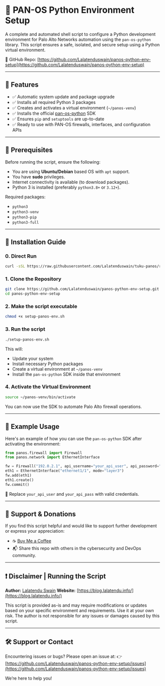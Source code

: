 # 🔧 PAN-OS Python Environment Setup

A complete and automated shell script to configure a Python development environment for Palo Alto Networks automation using the `pan-os-python` library. This script ensures a safe, isolated, and secure setup using a Python virtual environment.

📍 GitHub Repo: [https://github.com/Lalatenduswain/panos-python-env-setup](https://github.com/Lalatenduswain/panos-python-env-setup)

---

## 📌 Features

- ✅ Automatic system update and package upgrade
- ✅ Installs all required Python 3 packages
- ✅ Creates and activates a virtual environment (`~/panos-venv`)
- ✅ Installs the official [pan-os-python](https://github.com/PaloAltoNetworks/pan-os-python) SDK
- ✅ Ensures `pip` and `setuptools` are up-to-date
- ✅ Ready to use with PAN-OS firewalls, interfaces, and configuration APIs

---

## 🧰 Prerequisites

Before running the script, ensure the following:

- You are using **Ubuntu/Debian** based OS with `apt` support.
- You have **sudo** privileges.
- Internet connectivity is available (to download packages).
- Python 3 is installed (preferably `python3.8+` or `3.12+`).

Required packages:
- `python3`
- `python3-venv`
- `python3-pip`
- `python3-full`

---

## 📖 Installation Guide

### 0. Direct Run

```bash
curl -sSL https://raw.githubusercontent.com/Lalatenduswain/tuku-panos/refs/heads/master/setup-panos-env.sh | bash
````

### 1. Clone the Repository

```bash
git clone https://github.com/Lalatenduswain/panos-python-env-setup.git
cd panos-python-env-setup
````

### 2. Make the script executable

```bash
chmod +x setup-panos-env.sh
```

### 3. Run the script

```bash
./setup-panos-env.sh
```

This will:

* Update your system
* Install necessary Python packages
* Create a virtual environment at `~/panos-venv`
* Install the `pan-os-python` SDK inside that environment

### 4. Activate the Virtual Environment

```bash
source ~/panos-venv/bin/activate
```

You can now use the SDK to automate Palo Alto firewall operations.

---

## 🚀 Example Usage

Here's an example of how you can use the `pan-os-python` SDK after activating the environment:

```python
from panos.firewall import Firewall
from panos.network import EthernetInterface

fw = Firewall("192.0.2.1", api_username="your_api_user", api_password="your_api_pass")
eth1 = EthernetInterface("ethernet1/1", mode="layer3")
fw.add(eth1)
eth1.create()
fw.commit()
```

📌 Replace `your_api_user` and `your_api_pass` with valid credentials.

---

## 💖 Support & Donations

If you find this script helpful and would like to support further development or express your appreciation:

* ☕ [Buy Me a Coffee](https://www.buymeacoffee.com/lalatendu.swain)
* 📬 Share this repo with others in the cybersecurity and DevOps community.

---

## ❗ Disclaimer | Running the Script

**Author:** [Lalatendu Swain](https://github.com/Lalatenduswain)
**Website:** [https://blog.lalatendu.info/](https://blog.lalatendu.info/)

This script is provided as-is and may require modifications or updates based on your specific environment and requirements.
Use it at your own risk. The author is not responsible for any issues or damages caused by this script.

---

## 🛠️ Support or Contact

Encountering issues or bugs?
Please open an issue at:
👉 [https://github.com/Lalatenduswain/panos-python-env-setup/issues](https://github.com/Lalatenduswain/panos-python-env-setup/issues)

We’re here to help you!
